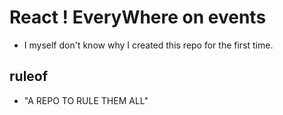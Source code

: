 # React ! EveryWhere on events

- I myself don't know why I created this repo for the first time.

## ruleof 

- "A REPO TO RULE THEM ALL" 
